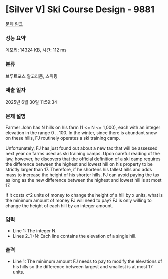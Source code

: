 # [Silver V] Ski Course Design - 9881 

[문제 링크](https://www.acmicpc.net/problem/9881) 

### 성능 요약

메모리: 14324 KB, 시간: 112 ms

### 분류

브루트포스 알고리즘, 스위핑

### 제출 일자

2025년 6월 30일 11:59:34

### 문제 설명

<p>Farmer John has N hills on his farm (1 <= N <= 1,000), each with an integer elevation in the range 0 .. 100.  In the winter, since there is abundant snow on these hills, FJ routinely operates a ski training camp.</p><p>Unfortunately, FJ has just found out about a new tax that will be assessed next year on farms used as ski training camps.  Upon careful reading of the law, however, he discovers that the official definition of a ski camp requires the difference between the highest and lowest hill on his property to be strictly larger than 17.  Therefore, if he shortens his tallest hills and adds mass to increase the height of his shorter hills, FJ can avoid paying the tax as long as the new difference between the highest and lowest hill is at most 17.</p><p>If it costs x^2 units of money to change the height of a hill by x units, what is the minimum amount of money FJ will need to pay?  FJ is only willing to change the height of each hill by an integer amount.</p>

### 입력 

 <ul><li>Line 1: The integer N.</li><li>Lines 2..1+N: Each line contains the elevation of a single hill.</li></ul>

### 출력 

 <ul><li>Line 1: The minimum amount FJ needs to pay to modify the elevations of his hills so the difference between largest and smallest is at most 17 units.</li></ul>

